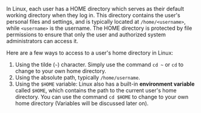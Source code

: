 In Linux, each user has a HOME directory which serves as their default working directory when they log in. This directory contains the user's personal files and settings, and is typically located at `/home/<username>`,  while `<username>` is the username. The HOME directory is protected by file permissions to ensure that only the user and authorized system administrators can access it.

Here are a few ways to access to a user's home directory in Linux:
1. Using the tilde (`~`) character. Simply use the command `cd ~` or `cd` to change to your own home directory.
1. Using the absolute path, typically `/home/username`. 
1. Using the `$HOME` variable: Linux also has a built-in **environment variable** called `$HOME`, which contains the path to the current user's home directory. You can use the command `cd $HOME` to change to your own home directory (Variables will be discussed later on).